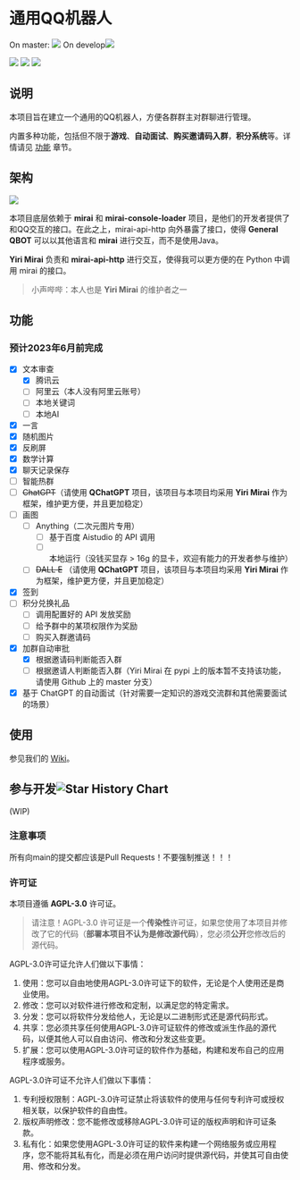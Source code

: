 # 通用QQ机器人

On master: ![](https://img.shields.io/codecov/c/gh/XYCode-Kerman/GeneralQBOT?token=8ZA3QCOXRY&style=for-the-badge)  On develop![](https://img.shields.io/codecov/c/gh/XYCode-Kerman/GeneralQBOT/develop?token=8ZA3QCOXRY&style=for-the-badge)

![](https://img.shields.io/github/license/XYCode-Kerman/GeneralQBOT?style=for-the-badge) ![](https://img.shields.io/github/repo-size/XYCode-Kerman/GeneralQBOT?style=for-the-badge) ![](https://img.shields.io/static/v1?label=Python&message=3.8&style=for-the-badge&color=blue)

## 说明

本项目旨在建立一个通用的QQ机器人，方便各群群主对群聊进行管理。

内置多种功能，包括但不限于**游戏**、**自动面试**、**购买邀请码入群**，**积分系统**等。详情请见 [功能](#功能) 章节。

## 架构

![](./docs/架构图.svg)

本项目底层依赖于 **mirai** 和 **mirai-console-loader** 项目，是他们的开发者提供了和QQ交互的接口。在此之上，mirai-api-http 向外暴露了接口，使得 **General QBOT** 可以以其他语言和 **mirai** 进行交互，而不是使用Java。

**Yiri Mirai** 负责和 **mirai-api-http** 进行交互，使得我可以更方便的在 Python 中调用 mirai 的接口。

> 小声哔哔：本人也是 **Yiri Mirai** 的维护者之一

## 功能

### 预计2023年6月前完成


- [x] 文本审查
  - [x] 腾讯云
  - [ ] 阿里云（本人没有阿里云账号）
  - [ ] 本地关键词
  - [ ] 本地AI
- [x] 一言
- [x] 随机图片
- [x] 反刷屏
- [x] 数学计算
- [x] 聊天记录保存
- [ ] 智能热群
- [ ] ~~ChatGPT~~（请使用 **QChatGPT** 项目，该项目与本项目均采用 **Yiri Mirai** 作为框架，维护更方便，并且更加稳定）
- [ ] 画图
  - [ ] Anything（二次元图片专用）
    - [ ] 基于百度 Aistudio 的 API 调用
    - [ ] 本地运行（没钱买显存 > 16g 的显卡，欢迎有能力的开发者参与维护）
  - [ ] ~~DALL E~~ （请使用 **QChatGPT** 项目，该项目与本项目均采用 **Yiri Mirai** 作为框架，维护更方便，并且更加稳定）
- [x] 签到
- [ ] 积分兑换礼品
  - [ ] 调用配置好的 API 发放奖励
  - [ ] 给予群中的某项权限作为奖励
  - [ ] 购买入群邀请码
- [x] 加群自动审批
  - [x] 根据邀请码判断能否入群
  - [ ] 根据邀请人判断能否入群（Yiri Mirai 在 pypi 上的版本暂不支持该功能，请使用 Github 上的 master 分支）
- [x] 基于 ChatGPT 的自动面试（针对需要一定知识的游戏交流群和其他需要面试的场景）

## 使用

参见我们的 [Wiki](https://github.com/XYCode-Kerman/GeneralQBOT/wiki)。

## 参与开发![Star History Chart](https://api.star-history.com/svg?repos=XYCode-Kerman/GeneralQBOT&type=Timeline)

(WIP)

### 注意事项

所有向main的提交都应该是Pull Requests！不要强制推送！！！

### 许可证

本项目遵循 **AGPL-3.0** 许可证。

> 请注意！AGPL-3.0 许可证是一个**传染性**许可证，如果您使用了本项目并修改了它的代码（**部署本项目不认为是修改源代码**），您必须**公开**您修改后的源代码。

AGPL-3.0许可证允许人们做以下事情：

1. 使用：您可以自由地使用AGPL-3.0许可证下的软件，无论是个人使用还是商业使用。
2. 修改：您可以对软件进行修改和定制，以满足您的特定需求。
3. 分发：您可以将软件分发给他人，无论是以二进制形式还是源代码形式。
4. 共享：您必须共享任何使用AGPL-3.0许可证软件的修改或派生作品的源代码，以便其他人可以自由访问、修改和分发这些变更。
5. 扩展：您可以使用AGPL-3.0许可证的软件作为基础，构建和发布自己的应用程序或服务。

AGPL-3.0许可证不允许人们做以下事情：

1. 专利授权限制：AGPL-3.0许可证禁止将该软件的使用与任何专利许可或授权相关联，以保护软件的自由性。
2. 版权声明修改：您不能修改或移除AGPL-3.0许可证的版权声明和许可证条款。
3. 私有化：如果您使用AGPL-3.0许可证的软件来构建一个网络服务或应用程序，您不能将其私有化，而是必须在用户访问时提供源代码，并使其可自由使用、修改和分发。